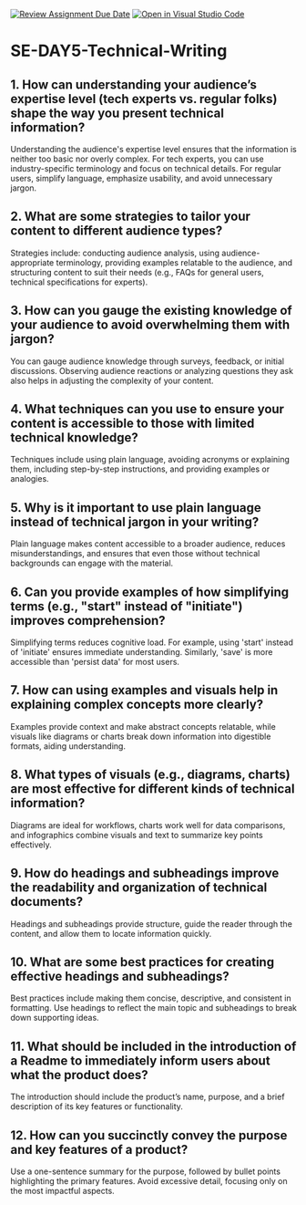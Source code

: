 [![Review Assignment Due Date](https://classroom.github.com/assets/deadline-readme-button-22041afd0340ce965d47ae6ef1cefeee28c7c493a6346c4f15d667ab976d596c.svg)](https://classroom.github.com/a/zsAR-pyY)
[![Open in Visual Studio Code](https://classroom.github.com/assets/open-in-vscode-2e0aaae1b6195c2367325f4f02e2d04e9abb55f0b24a779b69b11b9e10269abc.svg)](https://classroom.github.com/online_ide?assignment_repo_id=17291697&assignment_repo_type=AssignmentRepo)
# SE-DAY5-Technical-Writing
## 1. How can understanding your audience’s expertise level (tech experts vs. regular folks) shape the way you present technical information?
Understanding the audience's expertise level ensures that the information is neither too basic nor overly complex. For tech experts, you can use industry-specific terminology and focus on technical details. For regular users, simplify language, emphasize usability, and avoid unnecessary jargon.
## 2. What are some strategies to tailor your content to different audience types?
Strategies include: conducting audience analysis, using audience-appropriate terminology, providing examples relatable to the audience, and structuring content to suit their needs (e.g., FAQs for general users, technical specifications for experts).
## 3. How can you gauge the existing knowledge of your audience to avoid overwhelming them with jargon?
You can gauge audience knowledge through surveys, feedback, or initial discussions. Observing audience reactions or analyzing questions they ask also helps in adjusting the complexity of your content.
## 4. What techniques can you use to ensure your content is accessible to those with limited technical knowledge?
Techniques include using plain language, avoiding acronyms or explaining them, including step-by-step instructions, and providing examples or analogies.
## 5. Why is it important to use plain language instead of technical jargon in your writing?
Plain language makes content accessible to a broader audience, reduces misunderstandings, and ensures that even those without technical backgrounds can engage with the material.
## 6. Can you provide examples of how simplifying terms (e.g., "start" instead of "initiate") improves comprehension?
Simplifying terms reduces cognitive load. For example, using 'start' instead of 'initiate' ensures immediate understanding. Similarly, 'save' is more accessible than 'persist data' for most users.
## 7. How can using examples and visuals help in explaining complex concepts more clearly?
Examples provide context and make abstract concepts relatable, while visuals like diagrams or charts break down information into digestible formats, aiding understanding.
## 8. What types of visuals (e.g., diagrams, charts) are most effective for different kinds of technical information?
Diagrams are ideal for workflows, charts work well for data comparisons, and infographics combine visuals and text to summarize key points effectively.
## 9. How do headings and subheadings improve the readability and organization of technical documents?
Headings and subheadings provide structure, guide the reader through the content, and allow them to locate information quickly.
## 10. What are some best practices for creating effective headings and subheadings?
Best practices include making them concise, descriptive, and consistent in formatting. Use headings to reflect the main topic and subheadings to break down supporting ideas.
## 11. What should be included in the introduction of a Readme to immediately inform users about what the product does?
The introduction should include the product’s name, purpose, and a brief description of its key features or functionality.
## 12. How can you succinctly convey the purpose and key features of a product?
Use a one-sentence summary for the purpose, followed by bullet points highlighting the primary features. Avoid excessive detail, focusing only on the most impactful aspects.
